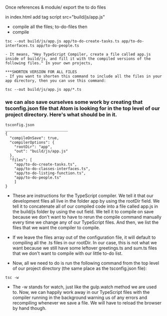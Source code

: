 Once references & module/ export the to do files

in index.html
add tag script src="build/js/app.js"

- compile all the files; to-do-files
then
- compile
```
tsc --out build/js/app.js app/to-do-create-tasks.ts app/to-do-interfaces.ts app/to-do-people.ts

- It means, "Hey TypeScript Compiler, create a file called app.js inside of build/js, and fill it with the compiled versions of the following files." In your own projects,

***SHORTEN VERSION FOR ALL FILES
- If you want to shorten this command to include all the files in your app directory, then you can use this command:

tsc --out build/js/app.js app/*.ts

```
### we can also save ourselves some work by creating that tsconfig.json file that Atom is looking for in the top level of our project directory. Here's what should be in it.

```
tsconfig.json
____________________________
{
  "compileOnSave": true,
  "compilerOptions": {
    "rootDir": "app",
    "out": "build/js/app.js"
  },
  "files": [
    "app/to-do-create-tasks.ts",
    "app/to-do-classes-interfaces.ts",
    "app/to-do-listing-function.ts",
    "app/to-do-people.ts"
    ]
}

```
- These are instructions for the TypeScript compiler. We tell it that our development files all live in the folder app by using the rootDir field. We tell it to concatenate all of our compiled code into a file called app.js in the build/js folder by using the out field. We tell it to compile on save because we don't want to have to rerun the compile command manually every time we change any of our TypeScript files. And then, we list the files that we want the compiler to compile.

- If we leave the files array out of the configuration file, it will default to compiling all the .ts files in our rootDir. In our case, this is not what we want because we still have some leftover greetings.ts and sum.ts files that we don't want to compile with our little to-do list.

- Now, all we need to do is run the following command from the top level of our project directory (the same place as the tsconfig.json file):

```
tsc -w

```
- The -w stands for watch, just like the gulp.watch method we are used to. Now, we can happily work away in our TypeScript files with the compiler running in the background warning us of any errors and recompiling whenever we save a file. We will have to reload the browser by hand though.
